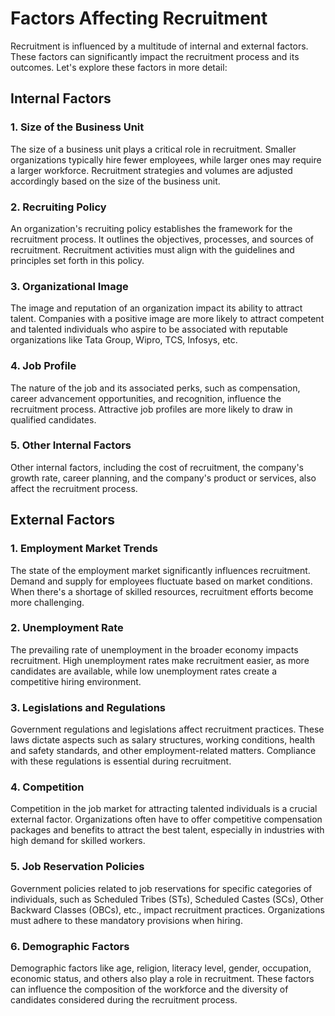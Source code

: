 # Factors Affecting Recruitment

Recruitment is influenced by a multitude of internal and external factors. These factors can significantly impact the recruitment process and its outcomes. Let's explore these factors in more detail:

## Internal Factors

### 1. **Size of the Business Unit**

The size of a business unit plays a critical role in recruitment. Smaller organizations typically hire fewer employees, while larger ones may require a larger workforce. Recruitment strategies and volumes are adjusted accordingly based on the size of the business unit.

### 2. **Recruiting Policy**

An organization's recruiting policy establishes the framework for the recruitment process. It outlines the objectives, processes, and sources of recruitment. Recruitment activities must align with the guidelines and principles set forth in this policy.

### 3. **Organizational Image**

The image and reputation of an organization impact its ability to attract talent. Companies with a positive image are more likely to attract competent and talented individuals who aspire to be associated with reputable organizations like Tata Group, Wipro, TCS, Infosys, etc.

### 4. **Job Profile**

The nature of the job and its associated perks, such as compensation, career advancement opportunities, and recognition, influence the recruitment process. Attractive job profiles are more likely to draw in qualified candidates.

### 5. **Other Internal Factors**

Other internal factors, including the cost of recruitment, the company's growth rate, career planning, and the company's product or services, also affect the recruitment process.

## External Factors

### 1. **Employment Market Trends**

The state of the employment market significantly influences recruitment. Demand and supply for employees fluctuate based on market conditions. When there's a shortage of skilled resources, recruitment efforts become more challenging.

### 2. **Unemployment Rate**

The prevailing rate of unemployment in the broader economy impacts recruitment. High unemployment rates make recruitment easier, as more candidates are available, while low unemployment rates create a competitive hiring environment.

### 3. **Legislations and Regulations**

Government regulations and legislations affect recruitment practices. These laws dictate aspects such as salary structures, working conditions, health and safety standards, and other employment-related matters. Compliance with these regulations is essential during recruitment.

### 4. **Competition**

Competition in the job market for attracting talented individuals is a crucial external factor. Organizations often have to offer competitive compensation packages and benefits to attract the best talent, especially in industries with high demand for skilled workers.

### 5. **Job Reservation Policies**

Government policies related to job reservations for specific categories of individuals, such as Scheduled Tribes (STs), Scheduled Castes (SCs), Other Backward Classes (OBCs), etc., impact recruitment practices. Organizations must adhere to these mandatory provisions when hiring.

### 6. **Demographic Factors**

Demographic factors like age, religion, literacy level, gender, occupation, economic status, and others also play a role in recruitment. These factors can influence the composition of the workforce and the diversity of candidates considered during the recruitment process.
